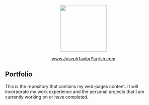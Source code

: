 <p align="center"><a href="http://josephtaylorparrish.com" target="_blank"><img width="150"src="https://s14.postimg.org/mccmu2vu9/tomato.jpg"></a></p>

<p align="center">
<a href="http://josephtaylorparrish.com/">www.JosephTaylorParrish.com</a>
</p>

## Portfolio
This is the repository that contains my web-pages content. It will incorporate my work experience and the personal projects that I am currently working on or have completed.

